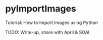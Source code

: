 # pyImportImages
Tutorial: How to Import Images using Python

TODO: Write-up, share with April & SOAI
